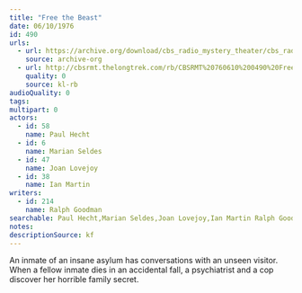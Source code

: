 ```yaml
---
title: "Free the Beast"
date: 06/10/1976
id: 490
urls: 
  - url: https://archive.org/download/cbs_radio_mystery_theater/cbs_radio_mystery_theater-0451-0500.zip/cbs_radio_mystery_theater-0451-0500%2Fcbsrmt_0490_free_the_beast.mp3
    source: archive-org
  - url: http://cbsrmt.thelongtrek.com/rb/CBSRMT%20760610%200490%20Free%20The%20Beast_wbbm_rb.mp3
    quality: 0
    source: kl-rb
audioQuality: 0
tags: 
multipart: 0
actors:  
  - id: 58
    name: Paul Hecht  
  - id: 6
    name: Marian Seldes  
  - id: 47
    name: Joan Lovejoy  
  - id: 38
    name: Ian Martin
writers:  
  - id: 214
    name: Ralph Goodman
searchable: Paul Hecht,Marian Seldes,Joan Lovejoy,Ian Martin Ralph Goodman
notes: 
descriptionSource: kf
---
```

An inmate of an insane asylum has conversations with an unseen visitor. When a fellow inmate dies in an accidental fall, a psychiatrist and a cop discover her horrible family secret.